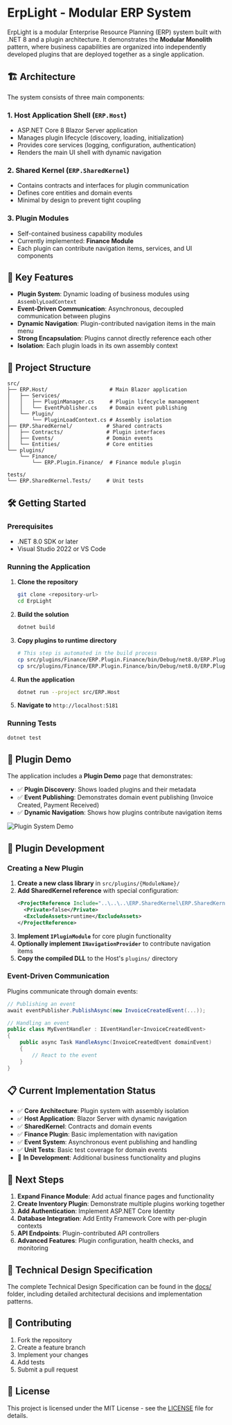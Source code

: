 # ErpLight - Modular ERP System

ErpLight is a modular Enterprise Resource Planning (ERP) system built with .NET 8 and a plugin architecture. It demonstrates the **Modular Monolith** pattern, where business capabilities are organized into independently developed plugins that are deployed together as a single application.

## 🏗️ Architecture

The system consists of three main components:

### 1. Host Application Shell (`ERP.Host`)
- ASP.NET Core 8 Blazor Server application
- Manages plugin lifecycle (discovery, loading, initialization)
- Provides core services (logging, configuration, authentication)
- Renders the main UI shell with dynamic navigation

### 2. Shared Kernel (`ERP.SharedKernel`)
- Contains contracts and interfaces for plugin communication
- Defines core entities and domain events
- Minimal by design to prevent tight coupling

### 3. Plugin Modules
- Self-contained business capability modules
- Currently implemented: **Finance Module**
- Each plugin can contribute navigation items, services, and UI components

## 🚀 Key Features

- **Plugin System**: Dynamic loading of business modules using `AssemblyLoadContext`
- **Event-Driven Communication**: Asynchronous, decoupled communication between plugins
- **Dynamic Navigation**: Plugin-contributed navigation items in the main menu
- **Strong Encapsulation**: Plugins cannot directly reference each other
- **Isolation**: Each plugin loads in its own assembly context

## 📁 Project Structure

```
src/
├── ERP.Host/                    # Main Blazor application
│   ├── Services/
│   │   ├── PluginManager.cs     # Plugin lifecycle management
│   │   └── EventPublisher.cs    # Domain event publishing
│   └── Plugin/
│       └── PluginLoadContext.cs # Assembly isolation
├── ERP.SharedKernel/           # Shared contracts
│   ├── Contracts/              # Plugin interfaces
│   ├── Events/                 # Domain events
│   └── Entities/               # Core entities
└── plugins/
    └── Finance/
        └── ERP.Plugin.Finance/  # Finance module plugin

tests/
└── ERP.SharedKernel.Tests/     # Unit tests
```

## 🛠️ Getting Started

### Prerequisites
- .NET 8.0 SDK or later
- Visual Studio 2022 or VS Code

### Running the Application

1. **Clone the repository**
   ```bash
   git clone <repository-url>
   cd ErpLight
   ```

2. **Build the solution**
   ```bash
   dotnet build
   ```

3. **Copy plugins to runtime directory**
   ```bash
   # This step is automated in the build process
   cp src/plugins/Finance/ERP.Plugin.Finance/bin/Debug/net8.0/ERP.Plugin.Finance.dll src/ERP.Host/plugins/
   cp src/plugins/Finance/ERP.Plugin.Finance/bin/Debug/net8.0/ERP.Plugin.Finance.deps.json src/ERP.Host/plugins/
   ```

4. **Run the application**
   ```bash
   dotnet run --project src/ERP.Host
   ```

5. **Navigate to** `http://localhost:5181`

### Running Tests
```bash
dotnet test
```

## 📱 Plugin Demo

The application includes a **Plugin Demo** page that demonstrates:

- ✅ **Plugin Discovery**: Shows loaded plugins and their metadata
- ✅ **Event Publishing**: Demonstrates domain event publishing (Invoice Created, Payment Received)
- ✅ **Dynamic Navigation**: Shows how plugins contribute navigation items

![Plugin System Demo](https://github.com/user-attachments/assets/c314338a-5f9b-4a43-bcc1-db0936d51823)

## 🔧 Plugin Development

### Creating a New Plugin

1. **Create a new class library** in `src/plugins/{ModuleName}/`
2. **Add SharedKernel reference** with special configuration:
   ```xml
   <ProjectReference Include="..\..\..\ERP.SharedKernel\ERP.SharedKernel.csproj">
     <Private>false</Private>
     <ExcludeAssets>runtime</ExcludeAssets>
   </ProjectReference>
   ```
3. **Implement `IPluginModule`** for core plugin functionality
4. **Optionally implement `INavigationProvider`** to contribute navigation items
5. **Copy the compiled DLL** to the Host's `plugins/` directory

### Event-Driven Communication

Plugins communicate through domain events:

```csharp
// Publishing an event
await eventPublisher.PublishAsync(new InvoiceCreatedEvent(...));

// Handling an event
public class MyEventHandler : IEventHandler<InvoiceCreatedEvent>
{
    public async Task HandleAsync(InvoiceCreatedEvent domainEvent)
    {
        // React to the event
    }
}
```

## 📋 Current Implementation Status

- ✅ **Core Architecture**: Plugin system with assembly isolation
- ✅ **Host Application**: Blazor Server with dynamic navigation
- ✅ **SharedKernel**: Contracts and domain events
- ✅ **Finance Plugin**: Basic implementation with navigation
- ✅ **Event System**: Asynchronous event publishing and handling
- ✅ **Unit Tests**: Basic test coverage for domain events
- 🔄 **In Development**: Additional business functionality and plugins

## 🎯 Next Steps

1. **Expand Finance Module**: Add actual finance pages and functionality
2. **Create Inventory Plugin**: Demonstrate multiple plugins working together
3. **Add Authentication**: Implement ASP.NET Core Identity
4. **Database Integration**: Add Entity Framework Core with per-plugin contexts
5. **API Endpoints**: Plugin-contributed API controllers
6. **Advanced Features**: Plugin configuration, health checks, and monitoring

## 📖 Technical Design Specification

The complete Technical Design Specification can be found in the [docs/](./docs/) folder, including detailed architectural decisions and implementation patterns.

## 🤝 Contributing

1. Fork the repository
2. Create a feature branch
3. Implement your changes
4. Add tests
5. Submit a pull request

## 📄 License

This project is licensed under the MIT License - see the [LICENSE](LICENSE) file for details.
